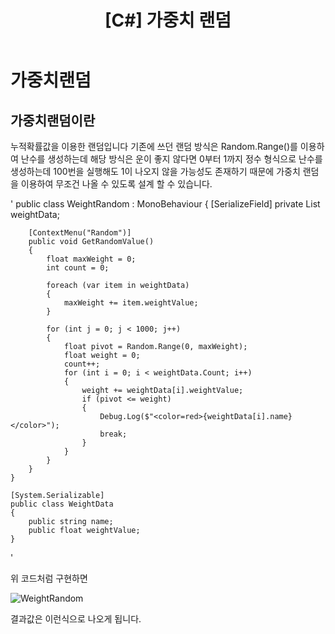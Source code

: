 ﻿---
layout: single
title: "[C#] 가중치 랜덤"
categories: Programming
tag: [C#]
author_profile: false
---

# 가중치랜덤

## 가중치랜덤이란

누적확률값을 이용한 랜덤입니다
기존에 쓰던 랜덤 방식은 Random.Range()를 이용하여 난수를 생성하는데 해당 방식은 운이 좋지 않다면 0부터 1까지 정수 형식으로 난수를 생성하는데 100번을 실행해도 1이 나오지 않을 가능성도 존재하기 때문에 가중치 랜덤을 이용하여 무조건 나올 수 있도록 설계 할 수 있습니다.

'
	public class WeightRandom : MonoBehaviour
	{
	    [SerializeField] private List<WeightData> 	weightData;

	    [ContextMenu("Random")]
	    public void GetRandomValue()
	    {
	        float maxWeight = 0;
	        int count = 0;

	        foreach (var item in weightData)
	        {
	            maxWeight += item.weightValue;
	        }

	        for (int j = 0; j < 1000; j++)
	        {
	            float pivot = Random.Range(0, maxWeight);
	            float weight = 0;
	            count++;
	            for (int i = 0; i < weightData.Count; i++)
	            {
	                weight += weightData[i].weightValue;
	                if (pivot <= weight)
	                {
	                    Debug.Log($"<color=red>{weightData[i].name}</color>");
	                    break;
	                }
	            }
	        }
	    }
	}
	
	[System.Serializable]
	public class WeightData
	{
	    public string name;
	    public float weightValue;
	}
'

위 코드처럼 구현하면 


![WeightRandom](https://github.com/cumic06/cumic06/assets/92432064/e55294e7-4887-4f07-afad-b83bf449593b)



결과값은 이런식으로 나오게 됩니다.